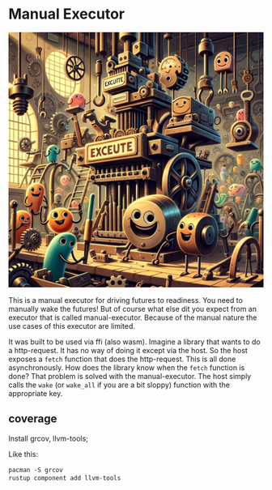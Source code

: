 # Manual Executor

![Manual Executor](assets/visual.webp)

This is a manual executor for driving futures to readiness. You need to manually wake the futures! But of course what else dit you expect from an executor that is called manual-executor. Because of the manual nature the use cases of this executor are limited.

It was built to be used via ffi (also wasm). Imagine a library that wants to do a http-request. It has no way of doing it except via the host. So the host exposes a `fetch` function that does the http-request. This is all done asynchronously. How does the library know when the `fetch` function is done? That problem is solved with the manual-executor. The host simply calls the `wake` (or `wake_all` if you are a bit sloppy) function with the appropriate key.

## coverage

Install grcov, llvm-tools;

Like this:

```
pacman -S grcov
rustup component add llvm-tools
```
